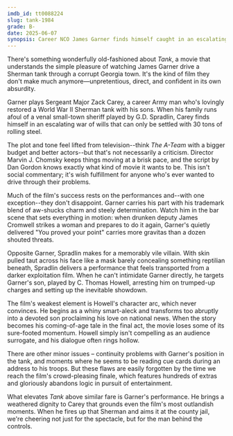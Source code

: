 ```yaml
---
imdb_id: tt0088224
slug: tank-1984
grade: B-
date: 2025-06-07
synopsis: Career NCO James Garner finds himself caught in an escalating war of wills with a venal small-town sheriff--a war that can only be settled with 30 tons of rolling steel.
---
```


There's something wonderfully old-fashioned about _Tank_, a movie that understands the simple pleasure of watching James Garner drive a Sherman tank through a corrupt Georgia town. It's the kind of film they don't make much anymore—unpretentious, direct, and confident in its own absurdity.

Garner plays Sergeant Major Zack Carey, a career Army man who's lovingly restored a World War II Sherman tank with his sons. When his family runs afoul of a venal small-town sheriff played by G.D. Spradlin, Carey finds himself in an escalating war of wills that can only be settled with 30 tons of rolling steel.

The plot and tone feel lifted from television--think _The A-Team_ with a bigger budget and better actors--but that's not necessarily a criticism. Director Marvin J. Chomsky keeps things moving at a brisk pace, and the script by Dan Gordon knows exactly what kind of movie it wants to be. This isn't social commentary; it's wish fulfillment for anyone who's ever wanted to drive through their problems.

Much of the film's success rests on the performances and--with one exception--they don't disappoint. Garner carries his part with his trademark blend of aw-shucks charm and steely determination. Watch him in the bar scene that sets everything in motion: when drunken deputy James Cromwell strikes a woman and prepares to do it again, Garner's quietly delivered "You proved your point" carries more gravitas than a dozen shouted threats. 

Opposite Garner, Spradlin makes for a memorably vile villain. With skin pulled taut across his face like a mask barely concealing something reptilian beneath, Spradlin delivers a performance that feels transported from a darker exploitation film. When he can't intimidate Garner directly, he targets Garner's son, played by C. Thomas Howell, arresting him on trumped-up charges and setting up the inevitable showdown.

The film's weakest element is Howell's character arc, which never convinces. He begins as a whiny smart-aleck and transforms too abruptly into a devoted son proclaiming his love on national news. When the story becomes his coming-of-age tale in the final act, the movie loses some of its sure-footed momentum. Howell simply isn't compelling as an audience surrogate, and his dialogue often rings hollow.

There are other minor issues – continuity problems with Garner's position in the tank, and moments where he seems to be reading cue cards during an address to his troops. But these flaws are easily forgotten by the time we reach the film's crowd-pleasing finale, which features hundreds of extras and gloriously abandons logic in pursuit of entertainment.

What elevates _Tank_ above similar fare is Garner's performance. He brings a weathered dignity to Carey that grounds even the film's most outlandish moments. When he fires up that Sherman and aims it at the county jail, we're cheering not just for the spectacle, but for the man behind the controls.

